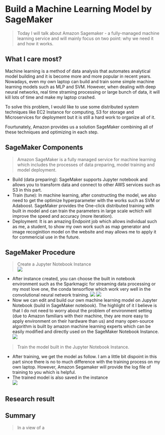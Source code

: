 # Build a Machine Learning Model by SageMaker

> Today I will talk about Amazon Sagemaker - a fully-managed machine learning service and will mainly focus on two point: why we need it and how it works.

## What I care most?
Machine learning is a method of data analysis that automates analytical model building and it is become more and more popular in recent years. Nowadays, even my own laptop can build and train some simple machine learning models such as MLP and SVM. However, when dealing with deep neural networks, real time straming processing or large bunch of data, it will kill lots of time and make my laptop crashed.  
  
To solve this problem, I would like to use some distributed system techniques like EC2 Instance for computing, S3 for storage and Microservices for deployment but it is still a hard work to organize all of it.  
  
Fourtunately, Amazon provides us a solution SageMaker combining all of these techniques and optimizing in each step.

## SageMaker Components
> Amazon SageMaker is a fully managed service for machine learning which includes the processes of data preparing, model training and model deployment. 
* Build (data preparing): SageMaker supports Jupyter notebook and allows you to transform data and connect to other AWS services such as S3 in this part. 
* Train (tune): In machine learning, after constructing the model, we also need to get the optimize hyperparameter with the works such as SVM or Adaboost. SageMaker provides the One-click distributed training with built in model and can train the parameters in large scale wchich will improve the speed and accuracy (more iteration).
* Deployment: It is an amazing Endpoint job which allows individual such as me, a student, to show my own work such as map generator and image recoginition model on the website and may allows me to apply it for commericial use in the future.

## SageMaker Procedure
> Create a Jupyter Notebook Instance  
![](myinstance)
* After instance created, you can choose the built in notebook environment such as the Sparkmagic for streaming data processing or my most love one, the conda tensorflow which work very well in the convolutional neural network training.
![](sparkenv)  ![](tensorenv)
* Now we can edit and build our own machine learning model on Jupyter Notebook (build in SageMaker notebook). The highlight of it I believe is that I do not need to worry about the problem of environment setting (due to Amazon familiars with their machine, they are more easy to apply environment on their hardware than us) and many open-source algorithm is built by amazon machine learning experts which can be easily modified and directly used on the SageMaker Notebook Instance.
![](notebookedit)
> Train the model built in the Jupyter Notebook Instance.
* After training, we get the model as follow. I am a little bit dispoint in this part since there is no to much difference with the training process on my own laptop. However, Amazon Segamaker will provide the log file of training to you which is helpful.
* The trained model is also saved in the instance  
![](mymodel)



## Research result

## Summary
> In a view of a 
